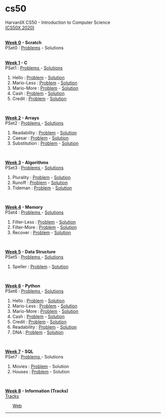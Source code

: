 # cs50
HarvardX CS50 - Introduction to Computer Science <br>
<a href = "https://cs50.harvard.edu/x/2020/"> (CS50X 2020) </a><br><br>

<b><a href = "https://cs50.harvard.edu/x/2020/weeks/0/">Week 0</a> - Scratch</b> <br>
PSet0 : <a href = "https://cs50.harvard.edu/x/2020/psets/0/">Problems</a> - 
<a>Solutions</a> <br><br>

<b><a href = "https://cs50.harvard.edu/x/2020/weeks/1/">Week 1</a> - C </b><br>
PSet1 :
<a href = "https://cs50.harvard.edu/x/2020/psets/1/">Problems </a> -
<a href ="https://github.com/aaryarajoju/cs50/tree/main/Week%201%20-%20C%20(P%20Set%201)">Solutions</a> <br>

<ol>
  <li>Hello :
    <a href = "https://cs50.harvard.edu/x/2020/psets/1/hello">Problem</a> -
    <a href = "https://github.com/aaryarajoju/cs50/blob/main/Week%201%20-%20C%20(P%20Set%201)/1)Hello.c"> Solution</a></li>
  
  <li>Mario-Less :
    <a href = "https://cs50.harvard.edu/x/2020/psets/1/mario/less">Problem</a> -
    <a href = "https://github.com/aaryarajoju/cs50/blob/main/Week%201%20-%20C%20(P%20Set%201)/2)Mario-Less.c">Solution</a></li>
  
  <li>Mario-More :
    <a href = "https://cs50.harvard.edu/x/2020/psets/1/mario/more">Problem</a> -
    <a href = "https://github.com/aaryarajoju/cs50/blob/main/Week%201%20-%20C%20(P%20Set%201)/2)Mario-More.c">Solution</a></li>
  
  <li>Cash :
   <a href = "https://cs50.harvard.edu/x/2020/psets/1/cash">Problem</a> -
   <a href = "https://github.com/aaryarajoju/cs50/blob/main/Week%201%20-%20C%20(P%20Set%201)/3)Cash.c">Solution</a></li>
  
  <li>Credit :
    <a href = "https://cs50.harvard.edu/x/2020/psets/1/credit">Problem</a> -
    <a href = "https://github.com/aaryarajoju/cs50/blob/main/Week%201%20-%20C%20(P%20Set%201)/3)Credit.c">Solution</a></li>
</ol><br>

<b><a href = "https://cs50.harvard.edu/x/2020/weeks/2/">Week 2</a> - Arrays </b><br>
PSet2 :
<a href = "https://cs50.harvard.edu/x/2020/psets/2/">Problems </a> -
<a href = "https://github.com/aaryarajoju/cs50/tree/main/Week%202%20-%20Arrays%20(P%20Set%202)">Solutions</a> <br>

<ol>
  <li>Readability :
    <a href = "https://cs50.harvard.edu/x/2020/psets/2/readability">Problem</a> -
    <a href = "https://github.com/aaryarajoju/cs50/blob/main/Week%202%20-%20Arrays%20(P%20Set%202)/1)Readability.c"> Solution</a></li>
  
  <li>Caesar :
    <a href = "https://cs50.harvard.edu/x/2020/psets/2/caesar">Problem</a> -
    <a href = "https://github.com/aaryarajoju/cs50/blob/main/Week%202%20-%20Arrays%20(P%20Set%202)/2)Caesar.c">Solution</a></li>
  
  <li>Substitution :
    <a href = "https://cs50.harvard.edu/x/2020/psets/2/substitution">Problem</a> -
    <a href = "https://github.com/aaryarajoju/cs50/blob/main/Week%202%20-%20Arrays%20(P%20Set%202)/2)Substitution.c">Solution</a></li>
</ol><br>

<b><a href = "https://cs50.harvard.edu/x/2020/weeks/3/">Week 3</a> - Algorithms </b><br>
PSet3 :
<a href = "https://cs50.harvard.edu/x/2020/psets/3/">Problems </a> -
<a href = "https://github.com/aaryarajoju/cs50/tree/main/Week%203%20-%20Algorithms%20(P%20Set%203)">Solutions</a> <br>

<ol>
  <li>Plurality :
    <a href = "https://cs50.harvard.edu/x/2020/psets/3/plurality">Problem</a> -
    <a href = "https://github.com/aaryarajoju/cs50/blob/main/Week%203%20-%20Algorithms%20(P%20Set%203)/1)Plurality.c"> Solution</a></li>
  
  <li>Runoff :
    <a href = "https://cs50.harvard.edu/x/2020/psets/3/runoff">Problem</a> -
    <a href = "https://github.com/aaryarajoju/cs50/blob/main/Week%203%20-%20Algorithms%20(P%20Set%203)/2)Runoff.c">Solution</a></li>
  
  <li>Tideman :
    <a href = "https://cs50.harvard.edu/x/2020/psets/3/tideman">Problem</a> -
    <a href = "https://github.com/aaryarajoju/cs50/blob/main/Week%203%20-%20Algorithms%20(P%20Set%203)/2)Tiderman.c">Solution</a></li>
</ol><br>

<b><a href = "https://cs50.harvard.edu/x/2020/weeks/4/">Week 4</a> - Memory </b><br>
PSet4 :
<a href = "https://cs50.harvard.edu/x/2020/psets/4/">Problems </a> -
<a href = "https://github.com/aaryarajoju/cs50/tree/main/Week%204%20-%20Memory%20(P%20Set%204)">Solutions</a> <br>

<ol>
  <li>Filter-Less :
    <a href = "https://cs50.harvard.edu/x/2020/psets/4/filter/less">Problem</a> -
    <a href = "https://github.com/aaryarajoju/cs50/blob/main/Week%204%20-%20Memory%20(P%20Set%204)/1)Filter-Less.c"> Solution</a></li>
  
  <li>Filter-More :
    <a href = "https://cs50.harvard.edu/x/2020/psets/4/filter/more">Problem</a> -
    <a href = "https://github.com/aaryarajoju/cs50/blob/main/Week%204%20-%20Memory%20(P%20Set%204)/1)Filter-More.c">Solution</a></li>
  
  <li>Recover :
    <a href = "https://cs50.harvard.edu/x/2020/psets/4/recover">Problem</a> -
    <a href = "https://github.com/aaryarajoju/cs50/blob/main/Week%204%20-%20Memory%20(P%20Set%204)/2)Recover.c">Solution</a></li>
</ol><br>

<b><a href = "https://cs50.harvard.edu/x/2020/weeks/5/">Week 5</a> - Data Structure </b><br>
PSet5 :
<a href = "https://cs50.harvard.edu/x/2020/psets/5/">Problems </a> -
<a href = "https://github.com/aaryarajoju/cs50/tree/main/Week%205%20-%20Data%20Structures%20(P%20Set%205)">Solutions</a> <br>

<ol>
  <li>Speller :
    <a href = "https://cs50.harvard.edu/x/2020/psets/5/speller">Problem</a> -
    <a href = "https://github.com/aaryarajoju/cs50/blob/main/Week%205%20-%20Data%20Structures%20(P%20Set%205)/1)Speller.c"> Solution</a></li>
</ol><br>

<b><a href = "https://cs50.harvard.edu/x/2020/weeks/6/">Week 6</a> - Python</b> <br>
PSet6 :
<a href = "https://cs50.harvard.edu/x/2020/psets/6/">Problems </a> -
<a href = "https://github.com/aaryarajoju/cs50/tree/main/Week%206%20-%20Python%20(P%20Set%206)">Solutions</a> <br>

<ol>
  <li>Hello :
    <a href = "https://cs50.harvard.edu/x/2020/psets/6/hello">Problem</a> -
    <a href = "https://github.com/aaryarajoju/cs50/blob/main/Week%206%20-%20Python%20(P%20Set%206)/1)Hello.py"> Solution</a></li>
  
  <li>Mario-Less :
    <a href = "https://cs50.harvard.edu/x/2020/psets/6/mario/less">Problem</a> -
    <a href = "https://github.com/aaryarajoju/cs50/blob/main/Week%206%20-%20Python%20(P%20Set%206)/2)Mario-Less.py">Solution</a></li>
  
  <li>Mario-More :
    <a href = "https://cs50.harvard.edu/x/2020/psets/6/mario/more">Problem</a> -
    <a href = "https://github.com/aaryarajoju/cs50/blob/main/Week%206%20-%20Python%20(P%20Set%206)/2)Mario-More.py">Solution</a></li>
  
  <li>Cash :
   <a href = "https://cs50.harvard.edu/x/2020/psets/6/cash">Problem</a> -
   <a href = "https://github.com/aaryarajoju/cs50/blob/main/Week%206%20-%20Python%20(P%20Set%206)/3)Cash.py">Solution</a></li>
  
  <li>Credit :
    <a href = "https://cs50.harvard.edu/x/2020/psets/6/credit">Problem</a> -
    <a href = "https://github.com/aaryarajoju/cs50/blob/main/Week%206%20-%20Python%20(P%20Set%206)/3)Credit.py">Solution</a></li>
    
   <li>Readability :
   <a href = "https://cs50.harvard.edu/x/2020/psets/6/readability">Problem</a> -
   <a href = "https://github.com/aaryarajoju/cs50/blob/main/Week%206%20-%20Python%20(P%20Set%206)/4)Readability.py">Solution</a></li>
  
  <li>DNA :
    <a href = "https://cs50.harvard.edu/x/2020/psets/6/dna">Problem</a> -
    <a href = "https://github.com/aaryarajoju/cs50/blob/main/Week%206%20-%20Python%20(P%20Set%206)/5)DNA.py">Solution</a></li>
</ol><br>

<b><a href = "https://cs50.harvard.edu/x/2020/weeks/7/">Week 7</a> - SQL</b> <br>
PSet7 :
<a href = "https://cs50.harvard.edu/x/2020/psets/7/">Problems </a> -
<a>Solutions</a> <br>

<ol>
  <li>Movies :
    <a href = "https://cs50.harvard.edu/x/2020/psets/7/movies">Problem</a> -
    <a> Solution</a></li>
  
  <li>Houses :
    <a href = "https://cs50.harvard.edu/x/2020/psets/7/houses/">Problem</a> -
    <a>Solution</a></li>
</ol><br>

<b><a href = "https://cs50.harvard.edu/x/2020/weeks/8/">Week 8</a> - Information (Tracks)</b> <br>
<a href = "https://cs50.harvard.edu/x/2020/tracks/">Tracks </a>

<ul>
  <a href = "https://cs50.harvard.edu/x/2020/tracks/web/">Web</a>
 </ul>

---
